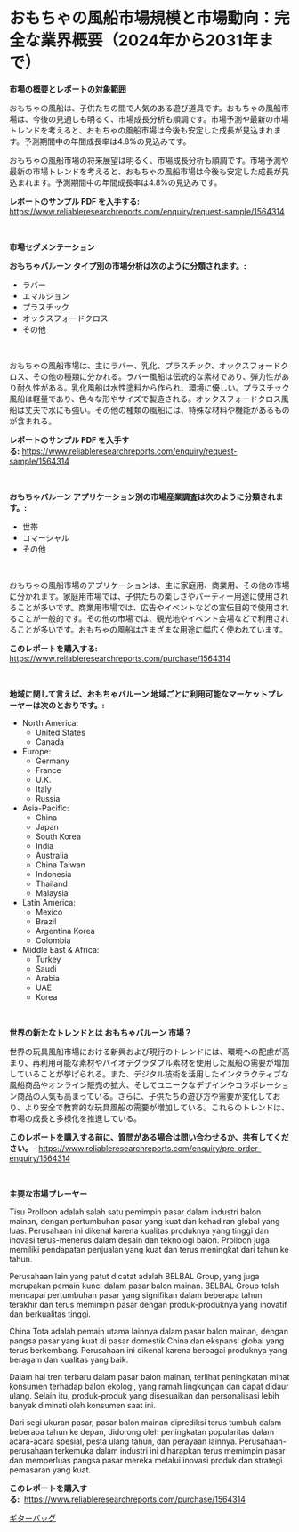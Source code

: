 <p><h1>おもちゃの風船市場規模と市場動向：完全な業界概要（2024年から2031年まで）</h1></p><p><strong>市場の概要とレポートの対象範囲</strong></p>
<p><p>おもちゃの風船は、子供たちの間で人気のある遊び道具です。おもちゃの風船市場は、今後の見通しも明るく、市場成長分析も順調です。市場予測や最新の市場トレンドを考えると、おもちゃの風船市場は今後も安定した成長が見込まれます。予測期間中の年間成長率は4.8%の見込みです。</p><p>おもちゃの風船市場の将来展望は明るく、市場成長分析も順調です。市場予測や最新の市場トレンドを考えると、おもちゃの風船市場は今後も安定した成長が見込まれます。予測期間中の年間成長率は4.8%の見込みです。</p></p>
<p><strong>レポートのサンプル PDF を入手する:</strong> <a href="https://www.reliableresearchreports.com/enquiry/request-sample/1564314">https://www.reliableresearchreports.com/enquiry/request-sample/1564314</a></p>
<p>&nbsp;</p>
<p><strong>市場セグメンテーション</strong></p>
<p><strong>おもちゃバルーン タイプ別の市場分析は次のように分類されます。:</strong></p>
<p><ul><li>ラバー</li><li>エマルジョン</li><li>プラスチック</li><li>オックスフォードクロス</li><li>その他</li></ul></p>
<p>&nbsp;</p>
<p><p>おもちゃの風船市場は、主にラバー、乳化、プラスチック、オックスフォードクロス、その他の種類に分かれる。ラバー風船は伝統的な素材であり、弾力性があり耐久性がある。乳化風船は水性塗料から作られ、環境に優しい。プラスチック風船は軽量であり、色々な形やサイズで製造される。オックスフォードクロス風船は丈夫で水にも強い。その他の種類の風船には、特殊な材料や機能があるものが含まれる。</p></p>
<p><strong>レポートのサンプル PDF を入手する:</strong>&nbsp;<a href="https://www.reliableresearchreports.com/enquiry/request-sample/1564314">https://www.reliableresearchreports.com/enquiry/request-sample/1564314</a></p>
<p>&nbsp;</p>
<p><strong> おもちゃバルーン アプリケーション別の市場産業調査は次のように分類されます。:</strong></p>
<p><ul><li>世帯</li><li>コマーシャル</li><li>その他</li></ul></p>
<p>&nbsp;</p>
<p><p>おもちゃの風船市場のアプリケーションは、主に家庭用、商業用、その他の市場に分かれます。家庭用市場では、子供たちの楽しさやパーティー用途に使用されることが多いです。商業用市場では、広告やイベントなどの宣伝目的で使用されることが一般的です。その他の市場では、観光地やイベント会場などで利用されることが多いです。おもちゃの風船はさまざまな用途に幅広く使われています。</p></p>
<p><strong>このレポートを購入する:</strong>&nbsp; <a href="https://www.reliableresearchreports.com/purchase/1564314">https://www.reliableresearchreports.com/purchase/1564314</a></p>
<p>&nbsp;</p>
<p><strong>地域に関して言えば、おもちゃバルーン 地域ごとに利用可能なマーケットプレーヤーは次のとおりです。:</strong></p>
<p><ul>
    <li>
        North America:
        <ul>
            <li>United States</li>
            <li>Canada</li>
        </ul>
    </li>
    <li>
        Europe:
        <ul>
            <li>Germany</li>
            <li>France</li>
            <li>U.K.</li>
            <li>Italy</li>
            <li>Russia</li>
        </ul>
    </li>
    <li>
        Asia-Pacific:
        <ul>
            <li>China</li>
            <li>Japan</li>
            <li>South Korea</li>
            <li>India</li>
            <li>Australia</li>
            <li>China Taiwan</li>
            <li>Indonesia</li>
            <li>Thailand</li>
            <li>Malaysia</li>
        </ul>
    </li>
    <li>
        Latin America:
        <ul>
            <li>Mexico</li>
            <li>Brazil</li>
            <li>Argentina Korea</li>
            <li>Colombia</li>
        </ul>
    </li>
    <li>
        Middle East & Africa:
        <ul>
            <li>Turkey</li>
            <li>Saudi</li>
            <li>Arabia</li>
            <li>UAE</li>
            <li>Korea</li>
        </ul>
    </li>
    </ul></p>
<p>&nbsp;</p>
<p><strong>世界の新たなトレンドとは おもちゃバルーン 市場？</strong></p>
<p><p>世界の玩具風船市場における新興および現行のトレンドには、環境への配慮が高まり、再利用可能な素材やバイオデグラダブル素材を使用した風船の需要が増加していることが挙げられる。また、デジタル技術を活用したインタラクティブな風船商品やオンライン販売の拡大、そしてユニークなデザインやコラボレーション商品の人気も高まっている。さらに、子供たちの遊び方や需要が変化しており、より安全で教育的な玩具風船の需要が増加している。これらのトレンドは、市場の成長と多様化を推進している。</p></p>
<p><strong>このレポートを購入する前に、質問がある場合は問い合わせるか、共有してください。</strong>- <a href="https://www.reliableresearchreports.com/enquiry/pre-order-enquiry/1564314">https://www.reliableresearchreports.com/enquiry/pre-order-enquiry/1564314</a></p>
<p>&nbsp;</p>
<p><strong>主要な市場プレーヤー</strong></p>
<p><p>Tisu Prolloon adalah salah satu pemimpin pasar dalam industri balon mainan, dengan pertumbuhan pasar yang kuat dan kehadiran global yang luas. Perusahaan ini dikenal karena kualitas produknya yang tinggi dan inovasi terus-menerus dalam desain dan teknologi balon. Prolloon juga memiliki pendapatan penjualan yang kuat dan terus meningkat dari tahun ke tahun.</p><p>Perusahaan lain yang patut dicatat adalah BELBAL Group, yang juga merupakan pemain kunci dalam pasar balon mainan. BELBAL Group telah mencapai pertumbuhan pasar yang signifikan dalam beberapa tahun terakhir dan terus memimpin pasar dengan produk-produknya yang inovatif dan berkualitas tinggi.</p><p>China Tota adalah pemain utama lainnya dalam pasar balon mainan, dengan pangsa pasar yang kuat di pasar domestik China dan ekspansi global yang terus berkembang. Perusahaan ini dikenal karena berbagai produknya yang beragam dan kualitas yang baik.</p><p>Dalam hal tren terbaru dalam pasar balon mainan, terlihat peningkatan minat konsumen terhadap balon ekologi, yang ramah lingkungan dan dapat didaur ulang. Selain itu, produk-produk yang disesuaikan dan personalisasi lebih banyak diminati oleh konsumen saat ini.</p><p>Dari segi ukuran pasar, pasar balon mainan diprediksi terus tumbuh dalam beberapa tahun ke depan, didorong oleh peningkatan popularitas dalam acara-acara spesial, pesta ulang tahun, dan perayaan lainnya. Perusahaan-perusahaan terkemuka dalam industri ini diharapkan terus memimpin pasar dan memperluas pangsa pasar mereka melalui inovasi produk dan strategi pemasaran yang kuat.</p></p>
<p><strong>このレポートを購入する:</strong>&nbsp;&nbsp;<a href="https://www.reliableresearchreports.com/purchase/1564314">https://www.reliableresearchreports.com/purchase/1564314</a></p>
<p><p><a href="https://github.com/zoetazuur/Market-Research-Report-List-1/blob/main/54933376394.md">ギターバッグ</a></p></p>